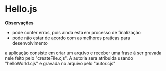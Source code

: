 # Hello.js

<strong>Observações</strong>

<ul>
    <li>pode conter erros, pois ainda esta em processo de finalização</li>
    <li>pode não estar de acordo com as melhores praticas para desenvolvimento</li>
    
</ul>

<p>a aplicação consiste em criar um arquivo e receber uma frase à ser gravada nele feito pelo "createFile.cjs". A autoria sera atribuida usando "helloWorld.cjs" e gravada no arquivo pelo "autor.cjs"</p>
